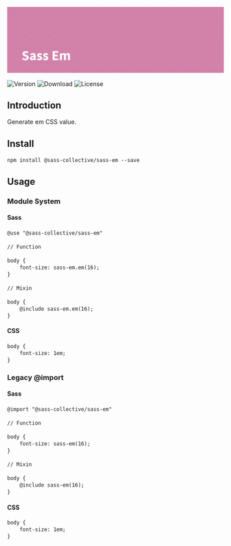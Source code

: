 ![Sass Em](.repo/banner.png)

![Version](https://flat.badgen.net/npm/v/@sass-collective/sass-em)
![Download](https://flat.badgen.net/npm/dt/@sass-collective/sass-em)
![License](https://flat.badgen.net/npm/license/@sass-collective/sass-em)

## Introduction

Generate em CSS value.

## Install

    npm install @sass-collective/sass-em --save

## Usage

### Module System

#### Sass

    @use "@sass-collective/sass-em"

    // Function

    body {
        font-size: sass-em.em(16);
    }

    // Mixin

    body {
        @include sass-em.em(16);
    }

#### CSS

    body {
        font-size: 1em;
    }

### Legacy @import

#### Sass

    @import "@sass-collective/sass-em"

    // Function

    body {
        font-size: sass-em(16);
    }

    // Mixin

    body {
        @include sass-em(16);
    }

#### CSS 

    body {
        font-size: 1em;
    }
